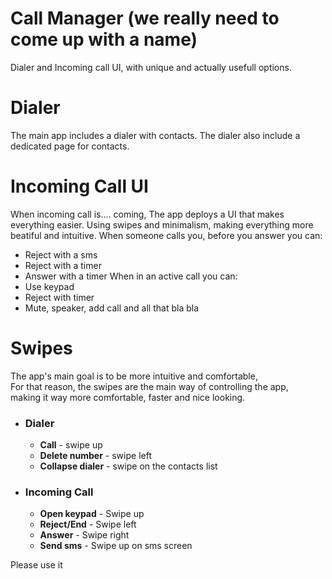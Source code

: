 # Call Manager (we really need to come up with a name)
Dialer and Incoming call UI, with unique and actually usefull options.

# Dialer
The main app includes a dialer with contacts.
The dialer also include a dedicated page for contacts.

# Incoming Call UI
When incoming call is.... coming, The app deploys a UI that makes everything easier.
Using swipes and minimalism, making everything more beatiful and intuitive.
When someone calls you, before you answer you can:
* Reject with a sms
* Reject with a timer
* Answer with a timer
When in an active call you can:
* Use keypad
* Reject with timer
* Mute, speaker, add call and all that bla bla

# Swipes
The app's main goal is to be more intuitive and comfortable,  
For that reason, the swipes are the main way of controlling the app,  
making it way more comfortable, faster and nice looking.  
  * ### Dialer
    * __Call__            - swipe up  
    * __Delete number__   - swipe left  
    * __Collapse dialer__ - swipe on the contacts list  
  * ### Incoming Call
    * __Open keypad__     - Swipe up   
    * __Reject/End__      - Swipe left  
    * __Answer__          - Swipe right 
    * __Send sms__        - Swipe up on sms screen  
   
 
Please use it 
